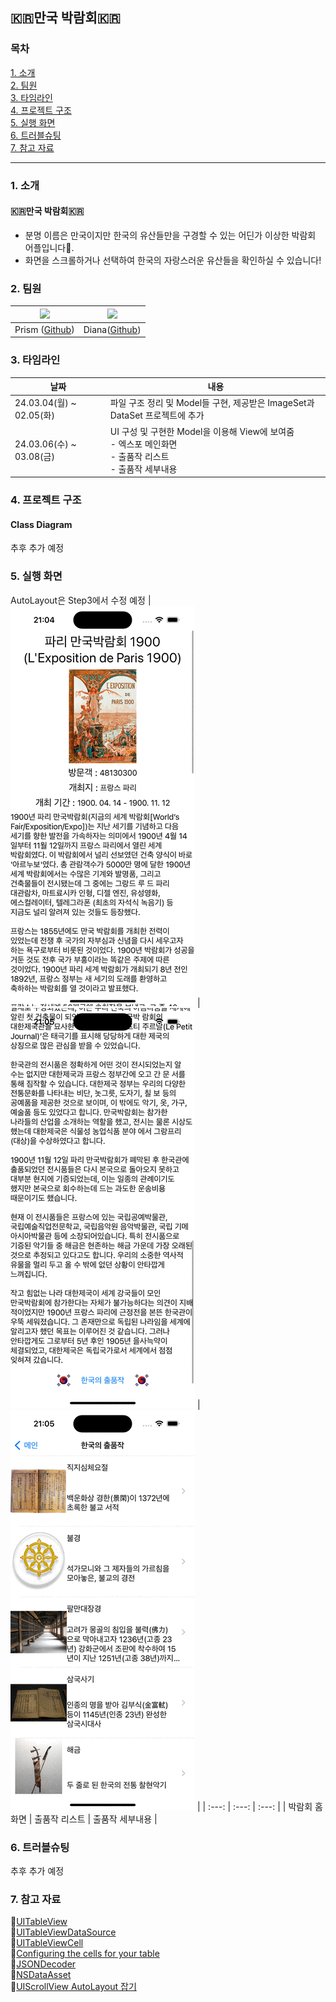 ## 🇰🇷만국 박람회🇰🇷

### 목차
[1. 소개](#1-소개)  
[2. 팀원](#2-팀원)  
[3. 타임라인](#3-타임라인)  
[4. 프로젝트 구조](#4-프로젝트-구조)  
[5. 실행 화면](#5-실행-화면)  
[6. 트러블슈팅](#6-트러블슈팅)  
[7. 참고 자료](#8-참고-자료)  

---
### 1. 소개
#### **🇰🇷만국 박람회🇰🇷**
- 분명 이름은 만국이지만 한국의 유산들만을 구경할 수 있는 어딘가 이상한 박람회 어플입니다📱.
- 화면을 스크롤하거나 선택하여 한국의 자랑스러운 유산들을 확인하실 수 있습니다!

### 2. 팀원
| <img src="https://avatars.githubusercontent.com/u/27756800?s=48&v=4" width="200"> |<img src = "https://avatars.githubusercontent.com/u/57698939?v=4" width="200">|
| :---: | :--: |
| Prism ([Github](https://github.com/PrismSpirit/)) | Diana([Github](https://github.com/Diana-yjh)) |

### 3. 타임라인
| 날짜 | 내용 |
| --- | --- |
| 24.03.04(월) ~ 02.05(화) | 파일 구조 정리 및 Model들 구현, 제공받은 ImageSet과 DataSet 프로젝트에 추가 |
| 24.03.06(수) ~ 03.08(금) | UI 구성 및 구현한 Model을 이용해 View에 보여줌<br>- 엑스포 메인화면<br>- 출품작 리스트<br>- 출품작 세부내용  |


### 4. 프로젝트 구조
#### Class Diagram
추후 추가 예정

### 5. 실행 화면
AutoLayout은 Step3에서 수정 예정
| ![img](<https://raw.githubusercontent.com/PrismSpirit/ios-exposition-universelle/ic_11_prism/Screenshots/ExpoMain.gif>) | ![img](<https://raw.githubusercontent.com/PrismSpirit/ios-exposition-universelle/ic_11_prism/Screenshots/ExpoEntry.gif>) | ![img](<https://raw.githubusercontent.com/PrismSpirit/ios-exposition-universelle/ic_11_prism/Screenshots/ExpoEntryDetail.gif>) |
| :---: | :---: | :---: |
| 박람회 홈 화면 | 출품작 리스트 | 출품작 세부내용 |

### 6. 트러블슈팅
추후 추가 예정


### 7. 참고 자료
📍[UITableView](<https://developer.apple.com/documentation/uikit/uitableview>)  
📍[UITableViewDataSource](<https://developer.apple.com/documentation/uikit/uitableviewdatasource>)  
📍[UITableViewCell](<https://developer.apple.com/documentation/uikit/uitableviewcell>)  
📍[Configuring the cells for your table](<https://developer.apple.com/documentation/uikit/views_and_controls/table_views/configuring_the_cells_for_your_table>)  
📍[JSONDecoder](<https://developer.apple.com/documentation/foundation/jsondecoder>)  
📍[NSDataAsset](<https://developer.apple.com/documentation/uikit/nsdataasset>)  
📍[UIScrollView AutoLayout 잡기](<https://baechukim.tistory.com/4>)  

